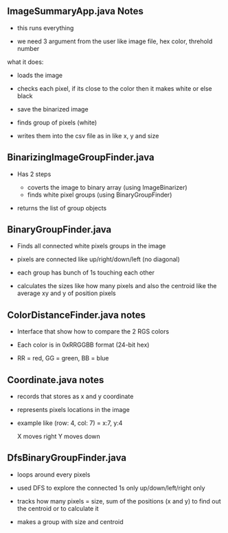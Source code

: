 ImageSummaryApp.java Notes
------------------------------------------

- this runs everything

- we need 3 argument from the user like image file, hex color, threhold number

what it does:

- loads the image

- checks each pixel, if its close to the color then it makes white or else black

- save the binarized image

- finds group of pixels (white)

- writes them into the csv file as in like x, y and size


BinarizingImageGroupFinder.java
------------------------------------------

- Has 2 steps
    - coverts the image to binary array (using ImageBinarizer)
    - finds white pixel groups (using BinaryGroupFinder)

- returns the list of group objects


BinaryGroupFinder.java 
------------------------------------------

- Finds all connected white pixels groups in the image

- pixels are connected like up/right/down/left (no diagonal)

- each group has bunch of 1s touching each other

- calculates the sizes like how many pixels and also the centroid like the average xy and y of position pixels


ColorDistanceFinder.java notes
------------------------------------------

- Interface that show how to compare the 2 RGS colors

- Each color is in 0xRRGGBB format (24-bit hex)

- RR = red, GG = green, BB = blue


Coordinate.java notes
------------------------------------------

- records that stores as x and y coordinate

- represents pixels locations in the image

- example like (row: 4, col: 7) = x:7, y:4

    X moves right
    Y moves down


DfsBinaryGroupFinder.java
------------------------------------------

- loops around every pixels

- used DFS to explore the connected 1s only up/down/left/right only

- tracks how many pixels = size, sum of the positions (x and y) to find out the centroid or to calculate it

- makes a group with size and centroid
